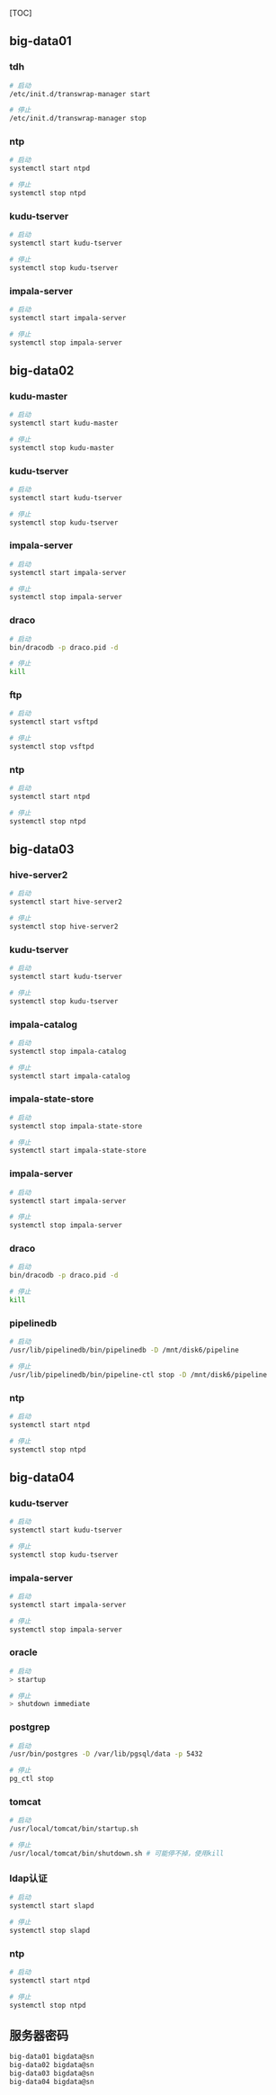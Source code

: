 [TOC]

## big-data01

### tdh

```bash
# 启动
/etc/init.d/transwrap-manager start

# 停止
/etc/init.d/transwrap-manager stop
```

### ntp

```bash
# 启动
systemctl start ntpd

# 停止
systemctl stop ntpd
```

### kudu-tserver

```bash
# 启动
systemctl start kudu-tserver

# 停止
systemctl stop kudu-tserver
```



### impala-server

```bash
# 启动
systemctl start impala-server

# 停止
systemctl stop impala-server
```


## big-data02

### kudu-master

```bash
# 启动
systemctl start kudu-master

# 停止
systemctl stop kudu-master
```

### kudu-tserver

```bash
# 启动
systemctl start kudu-tserver

# 停止
systemctl stop kudu-tserver
```

### impala-server

```bash
# 启动
systemctl start impala-server

# 停止
systemctl stop impala-server
```

### draco

```bash
# 启动
bin/dracodb -p draco.pid -d

# 停止
kill
```

### ftp

```bash
# 启动
systemctl start vsftpd

# 停止
systemctl stop vsftpd
```

### ntp

```bash
# 启动
systemctl start ntpd

# 停止
systemctl stop ntpd
```

## big-data03

### hive-server2

```bash
# 启动
systemctl start hive-server2

# 停止
systemctl stop hive-server2
```

### kudu-tserver

```bash
# 启动
systemctl start kudu-tserver

# 停止
systemctl stop kudu-tserver
```

### impala-catalog

```bash
# 启动
systemctl stop impala-catalog

# 停止
systemctl start impala-catalog
```

### impala-state-store

```bash
# 启动
systemctl stop impala-state-store

# 停止
systemctl start impala-state-store
```

### impala-server

```bash
# 启动
systemctl start impala-server

# 停止
systemctl stop impala-server
```

### draco

```bash
# 启动
bin/dracodb -p draco.pid -d

# 停止
kill
```

### pipelinedb

```bash
# 启动
/usr/lib/pipelinedb/bin/pipelinedb -D /mnt/disk6/pipeline

# 停止
/usr/lib/pipelinedb/bin/pipeline-ctl stop -D /mnt/disk6/pipeline
```

### ntp

```bash
# 启动
systemctl start ntpd

# 停止
systemctl stop ntpd
```


## big-data04

### kudu-tserver

```bash
# 启动
systemctl start kudu-tserver

# 停止
systemctl stop kudu-tserver
```

### impala-server

```bash
# 启动
systemctl start impala-server

# 停止
systemctl stop impala-server
```

### oracle

```bash
# 启动
> startup

# 停止
> shutdown immediate
```

### postgrep

```bash
# 启动
/usr/bin/postgres -D /var/lib/pgsql/data -p 5432

# 停止
pg_ctl stop
```

### tomcat

```bash
# 启动
/usr/local/tomcat/bin/startup.sh

# 停止
/usr/local/tomcat/bin/shutdown.sh # 可能停不掉，使用kill
```

### ldap认证

```bash
# 启动
systemctl start slapd

# 停止
systemctl stop slapd
```

### ntp

```bash
# 启动
systemctl start ntpd

# 停止
systemctl stop ntpd
```

## 服务器密码

```bash
big-data01 bigdata@sn
big-data02 bigdata@sn
big-data03 bigdata@sn
big-data04 bigdata@sn
```

